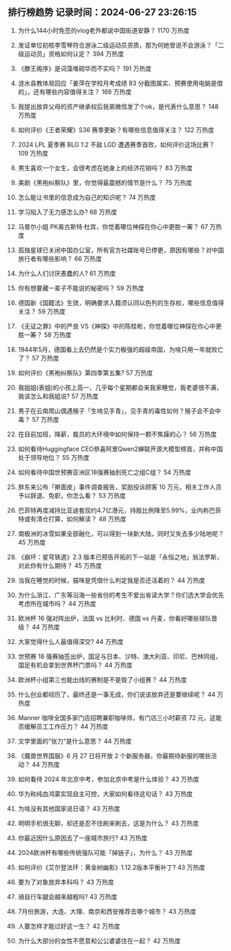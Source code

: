 
## 排行榜趋势 记录时间：2024-06-27 23:26:15
  
  1. 为什么144小时免签的vlog老外都说中国街道安静？ 1170 万热度
    
  2. 发证单位初核李雪琴符合游泳二级运动员资质，那为何她曾说不会游泳？「二级运动员」资格如何认定？ 394 万热度
    
  3. 《滕王阁序》是词藻堆砌华而不实吗？ 191 万热度
    
  4. 涟水县教体局回应「姜萍在学校月考成绩 83 分截图属实、预赛使用电脑是借的」，还有哪些内容值得关注？ 169 万热度
    
  5. 我提出放弃父母的资产继承权后我弟微信发了个ok，是代表什么意思？ 148 万热度
    
  6. 如何评价《王者荣耀》S36 赛季更新？有哪些信息值得关注？ 122 万热度
    
  7. 2024 LPL 夏季赛 BLG 1:2 不敌 LGD 遭遇赛季首败，如何评价这场比赛？ 109 万热度
    
  8. 男生喜欢一个女生，会很考虑在她身上的经济花销吗？ 83 万热度
    
  9. 美剧《黑袍纠察队》里，你觉得最震撼的情节是什么？ 75 万热度
    
  10. 怎么能让书里的信息成为自己的知识呢？ 74 万热度
    
  11. 学习陷入了无力感怎么办? 68 万热度
    
  12. 马普尔小姐 PK奥古斯特·杜宾，你觉着哪位神探在你心中更胜一筹？ 67 万热度
    
  13. 孤独星球已关闭中国办公室，所有官方社媒账号已停更，原因有哪些？对中国旅行者有哪些影响？ 66 万热度
    
  14. 为什么人们讨厌愚蠢的人? 61 万热度
    
  15. 你有想要藏一辈子不能说的秘密吗？ 59 万热度
    
  16. 德国新《国籍法》生效，明确要求入籍须认同以色列的生存权，哪些信息值得关注？ 59 万热度
    
  17. 《无证之罪》中的严良 VS《神探》中的陈桂彬，你觉着哪位神探在你心中更胜一筹？ 58 万热度
    
  18. 1944年5月，德国看上去仍然是个实力极强的超级帝国，为啥只用一年就败亡了？ 57 万热度
    
  19. 如何评价《黑袍纠察队》第四季第五集? 57 万热度
    
  20. 我姐姐(表姐)的小孩上高一，几乎每个星期都会来我家睡觉，我老婆很不满，我该怎么和我姐说? 57 万热度
    
  21. 男子在云南爬山偶遇猴子「生啃见手青」，见手青的毒性如何？猴子会不会中毒？ 57 万热度
    
  22. 在目前加班，降薪，裁员的大环境中如何保持一颗不焦躁的心？ 56 万热度
    
  23. 如何看待Huggingface CEO恭喜阿里Qwen2蝉联开源大模型榜首，并称中国处于领导地位？ 55 万热度
    
  24. 如何看待中国世预赛亚洲区18强赛抽到死亡之组C组？ 54 万热度
    
  25. 胖东来公布「擀面皮」事件调查报告，奖励投诉顾客 10 万元，相关工作人员予以辞退、免职，你怎么看？ 53 万热度
    
  26. 巴菲特再度减持比亚迪套现约4.7亿港元，持股比例降至5.99%，业内称巴菲特或有清仓打算，如何解读？ 48 万热度
    
  27. 南极洲的冰雪如果全部融化，可以得到一块新大陆，同时又失去多少陆地呢？ 45 万热度
    
  28. 《崩坏：星穹铁道》2.3 版本已预告开拓的下一站是「永恒之地」翁法罗斯，对此你有什么期待？ 45 万热度
    
  29. 当我在睡觉的时候，猫咪是凭借什么判定我是否还活着的？ 44 万热度
    
  30. 为什么浙江、广东等沿海一些省份的考生不爱出省读大学？你们选大学会优先考虑所在城市吗？ 44 万热度
    
  31. 欧洲杯 16 强对阵出炉，法国 vs 比利时、德国 vs 丹麦，你看好哪些球队晋级？ 44 万热度
    
  32. 大家觉得什么人最值得深交? 44 万热度
    
  33. 世预赛 18 强赛抽签出炉，国足与日本、沙特、澳大利亚、印尼、巴林同组，国足有机会拿到世界杯门票吗？ 44 万热度
    
  34. 欧洲杯小组第三也能出线的赛制是不是毁了小组赛？ 44 万热度
    
  35. 什么创业都经历了，最终还是一事无成，你们说该放弃还是要继续呢？ 44 万热度
    
  36. Manner 咖啡全国多家门店招聘兼职咖啡师，有门店三小时薪资 72 元，这能否缓解员工工作压力？ 44 万热度
    
  37. 文学里面的“张力”是什么意思？ 44 万热度
    
  38. 《魔兽世界国服》6 月 27 日将开放 2 个新服务器，你最期待新服的哪些活动？ 44 万热度
    
  39. 如何看待 2024 年北京中考，参加北京中考是什么体验？ 43 万热度
    
  40. 华为称纯血鸿蒙实现自主可控，大家如何看待这句话？ 43 万热度
    
  41. 为啥没有其他国家说日语？ 43 万热度
    
  42. 明明手机很无聊，却还是忍不住刷来刷去，这是为什么？ 43 万热度
    
  43. 你最近因什么原因去了一座城市旅行? 43 万热度
    
  44. 2024欧洲杯有哪些传统强队可能「掉链子」，为什么？ 43 万热度
    
  45. 如何评价《艾尔登法环：黄金树幽影》1.12.2版本平衡补丁? 43 万热度
    
  46. 要为了对象放弃本科吗？ 43 万热度
    
  47. 骑自行车腿会越来越粗吗? 43 万热度
    
  48. 7月份旅游，大连、大理、南京和西安推荐去哪个城市？ 43 万热度
    
  49. 人要怎样才能过好这一生？ 42 万热度
    
  50. 为什么大部分的女性不愿意和公公婆婆住在一起？ 42 万热度
    